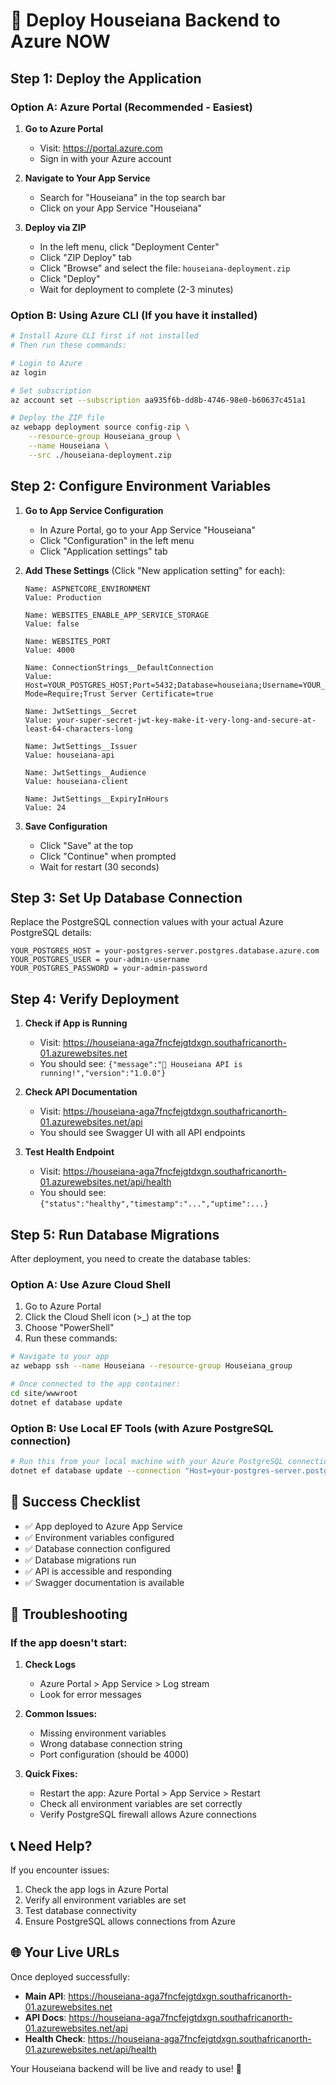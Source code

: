 # 🚀 Deploy Houseiana Backend to Azure NOW

## Step 1: Deploy the Application

### Option A: Azure Portal (Recommended - Easiest)

1. **Go to Azure Portal**
   - Visit: https://portal.azure.com
   - Sign in with your Azure account

2. **Navigate to Your App Service**
   - Search for "Houseiana" in the top search bar
   - Click on your App Service "Houseiana"

3. **Deploy via ZIP**
   - In the left menu, click "Deployment Center"
   - Click "ZIP Deploy" tab
   - Click "Browse" and select the file: `houseiana-deployment.zip`
   - Click "Deploy"
   - Wait for deployment to complete (2-3 minutes)

### Option B: Using Azure CLI (If you have it installed)

```bash
# Install Azure CLI first if not installed
# Then run these commands:

# Login to Azure
az login

# Set subscription
az account set --subscription aa935f6b-dd8b-4746-98e0-b60637c451a1

# Deploy the ZIP file
az webapp deployment source config-zip \
    --resource-group Houseiana_group \
    --name Houseiana \
    --src ./houseiana-deployment.zip
```

## Step 2: Configure Environment Variables

1. **Go to App Service Configuration**
   - In Azure Portal, go to your App Service "Houseiana"
   - Click "Configuration" in the left menu
   - Click "Application settings" tab

2. **Add These Settings** (Click "New application setting" for each):

   ```
   Name: ASPNETCORE_ENVIRONMENT
   Value: Production

   Name: WEBSITES_ENABLE_APP_SERVICE_STORAGE
   Value: false

   Name: WEBSITES_PORT
   Value: 4000

   Name: ConnectionStrings__DefaultConnection
   Value: Host=YOUR_POSTGRES_HOST;Port=5432;Database=houseiana;Username=YOUR_POSTGRES_USER;Password=YOUR_POSTGRES_PASSWORD;SSL Mode=Require;Trust Server Certificate=true

   Name: JwtSettings__Secret
   Value: your-super-secret-jwt-key-make-it-very-long-and-secure-at-least-64-characters-long

   Name: JwtSettings__Issuer
   Value: houseiana-api

   Name: JwtSettings__Audience
   Value: houseiana-client

   Name: JwtSettings__ExpiryInHours
   Value: 24
   ```

3. **Save Configuration**
   - Click "Save" at the top
   - Click "Continue" when prompted
   - Wait for restart (30 seconds)

## Step 3: Set Up Database Connection

Replace the PostgreSQL connection values with your actual Azure PostgreSQL details:

```
YOUR_POSTGRES_HOST = your-postgres-server.postgres.database.azure.com
YOUR_POSTGRES_USER = your-admin-username
YOUR_POSTGRES_PASSWORD = your-admin-password
```

## Step 4: Verify Deployment

1. **Check if App is Running**
   - Visit: https://houseiana-aga7fncfejgtdxgn.southafricanorth-01.azurewebsites.net
   - You should see: `{"message":"🚀 Houseiana API is running!","version":"1.0.0"}`

2. **Check API Documentation**
   - Visit: https://houseiana-aga7fncfejgtdxgn.southafricanorth-01.azurewebsites.net/api
   - You should see Swagger UI with all API endpoints

3. **Test Health Endpoint**
   - Visit: https://houseiana-aga7fncfejgtdxgn.southafricanorth-01.azurewebsites.net/api/health
   - You should see: `{"status":"healthy","timestamp":"...","uptime":...}`

## Step 5: Run Database Migrations

After deployment, you need to create the database tables:

### Option A: Use Azure Cloud Shell
1. Go to Azure Portal
2. Click the Cloud Shell icon (>_) at the top
3. Choose "PowerShell"
4. Run these commands:

```bash
# Navigate to your app
az webapp ssh --name Houseiana --resource-group Houseiana_group

# Once connected to the app container:
cd site/wwwroot
dotnet ef database update
```

### Option B: Use Local EF Tools (with Azure PostgreSQL connection)
```bash
# Run this from your local machine with your Azure PostgreSQL connection string
dotnet ef database update --connection "Host=your-postgres-server.postgres.database.azure.com;Port=5432;Database=houseiana;Username=your-admin;Password=your-password;SSL Mode=Require"
```

## 🎉 Success Checklist

- ✅ App deployed to Azure App Service
- ✅ Environment variables configured
- ✅ Database connection configured
- ✅ Database migrations run
- ✅ API is accessible and responding
- ✅ Swagger documentation is available

## 🔧 Troubleshooting

### If the app doesn't start:

1. **Check Logs**
   - Azure Portal > App Service > Log stream
   - Look for error messages

2. **Common Issues:**
   - Missing environment variables
   - Wrong database connection string
   - Port configuration (should be 4000)

3. **Quick Fixes:**
   - Restart the app: Azure Portal > App Service > Restart
   - Check all environment variables are set correctly
   - Verify PostgreSQL firewall allows Azure connections

## 📞 Need Help?

If you encounter issues:
1. Check the app logs in Azure Portal
2. Verify all environment variables are set
3. Test database connectivity
4. Ensure PostgreSQL allows connections from Azure

## 🌐 Your Live URLs

Once deployed successfully:

- **Main API**: https://houseiana-aga7fncfejgtdxgn.southafricanorth-01.azurewebsites.net
- **API Docs**: https://houseiana-aga7fncfejgtdxgn.southafricanorth-01.azurewebsites.net/api
- **Health Check**: https://houseiana-aga7fncfejgtdxgn.southafricanorth-01.azurewebsites.net/api/health

Your Houseiana backend will be live and ready to use! 🎉